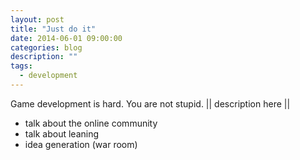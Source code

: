```yaml
---
layout: post
title: "Just do it"
date: 2014-06-01 09:00:00
categories: blog
description: ""
tags:
  - development
---
```


Game development is hard. You are not stupid. || description here ||

- talk about the online community
- talk about leaning
- idea generation (war room)
